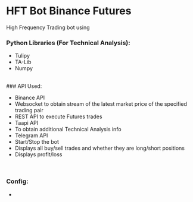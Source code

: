 # HFT Bot Binance Futures
High Frequency Trading bot using 

### Python Libraries (For Technical Analysis):
- Tulipy
- TA-Lib
- Numpy

<br>
### API Used:
<ul>
<li> Binance API</li>
  <li> Websocket to obtain stream of the latest market price of the specified trading pair </li>
  <li> REST API to execute Futures trades</li>
<li> Taapi API</li>
  <li> To obtain additional Technical Analysis info</li>
<li> Telegram API</li>
  <li> Start/Stop the bot</li>
  <li> Displays all buy/sell trades and whether they are long/short positions</li>
  <li> Displays profit/loss</li>
 </ul>
<br> 
  
### Config:
- 
